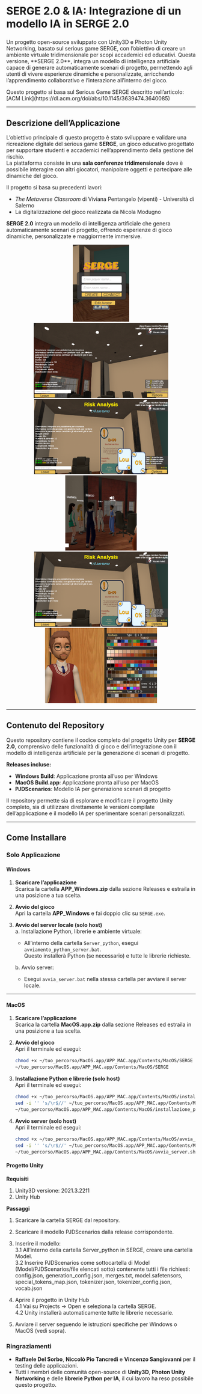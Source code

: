 <h1 align="left">SERGE 2.0 & IA: Integrazione di un modello IA in SERGE 2.0</h1>

<h3 align="left"></h3>
<p align="left">
Un progetto open-source sviluppato con Unity3D e Photon Unity Networking, basato sul serious game SERGE, con l’obiettivo di creare un ambiente virtuale tridimensionale per scopi accademici ed educativi.  
Questa versione, **SERGE 2.0**, integra un modello di intelligenza artificiale capace di generare automaticamente scenari di progetto, permettendo agli utenti di vivere esperienze dinamiche e personalizzate, arricchendo l’apprendimento collaborativo e l’interazione all’interno del gioco.
</p>

<p align="left">
Questo progetto si basa sul Serious Game SERGE descritto nell’articolo: [ACM Link](https://dl.acm.org/doi/abs/10.1145/3639474.3640085)
</p>

<!-- <p align="center"><img src="blobs/presentation_pic.jpg?raw=true" width="800" heigth="600"></p> -->

---

## Descrizione dell’Applicazione
L’obiettivo principale di questo progetto è stato sviluppare e validare una ricreazione digitale del serious game **SERGE**, un gioco educativo progettato per supportare studenti e accademici nell’apprendimento della gestione del rischio.  
La piattaforma consiste in una **sala conferenze tridimensionale** dove è possibile interagire con altri giocatori, manipolare oggetti e partecipare alle dinamiche del gioco.  

Il progetto si basa su precedenti lavori:  
- *The Metaverse Classroom* di Viviana Pentangelo (vipenti) - Università di Salerno  
- La digitalizzazione del gioco realizzata da Nicola Modugno  

**SERGE 2.0** integra un modello di intelligenza artificiale che genera automaticamente scenari di progetto, offrendo esperienze di gioco dinamiche, personalizzate e maggiormente immersive.

<div align="center">
  <img src="blobs/stripe1.JPG" width="150"/>
  <img src="blobs/serge1.png" height="200"/>
  <img src="blobs/serge2.png" height="200"/>
  <br>
  <img src="blobs/stripe3.png" height="200"/>
  <img src="blobs/serge2.png" height="200"/>
  <img src="blobs/stripe2.JPG" height="200"/>
</div>

---

## Contenuto del Repository
Questo repository contiene il codice completo del progetto Unity per **SERGE 2.0**, comprensivo delle funzionalità di gioco e dell’integrazione con il modello di intelligenza artificiale per la generazione di scenari di progetto.

**Releases incluse:**
- **Windows Build**: Applicazione pronta all’uso per Windows  
- **MacOS Build.app**: Applicazione pronta all’uso per MacOS  
- **PJDScenarios**: Modello IA per generazione scenari di progetto  

Il repository permette sia di esplorare e modificare il progetto Unity completo, sia di utilizzare direttamente le versioni compilate dell’applicazione e il modello IA per sperimentare scenari personalizzati.

---

## Come Installare

### Solo Applicazione

#### Windows
1. **Scaricare l’applicazione**  
   Scarica la cartella **APP_Windows.zip** dalla sezione Releases e estraila in una posizione a tua scelta.  

2. **Avvio del gioco**  
   Apri la cartella **APP_Windows** e fai doppio clic su `SERGE.exe`.

3. **Avvio del server locale (solo host)**  
   a. Installazione Python, librerie e ambiente virtuale:  
   - All’interno della cartella `Server_python`, esegui `avviamento_python_server.bat`.  
     Questo installerà Python (se necessario) e tutte le librerie richieste.  

   b. Avvio server:  
   - Esegui `avvia_server.bat` nella stessa cartella per avviare il server locale.

---

#### MacOS
1. **Scaricare l’applicazione**  
   Scarica la cartella **MacOS.app.zip** dalla sezione Releases ed estraila in una posizione a tua scelta.  

2. **Avvio del gioco**  
   Apri il terminale ed esegui:  
   ```bash
   chmod +x ~/tuo_percorso/MacOS.app/APP_MAC.app/Contents/MacOS/SERGE
   ~/tuo_percorso/MacOS.app/APP_MAC.app/Contents/MacOS/SERGE

3. **Installazione Python e librerie (solo host)**  
   Apri il terminale ed esegui:  
   ```bash
   chmod +x ~/tuo_percorso/MacOS.app/APP_MAC.app/Contents/MacOS/installazione_python_server.sh
   sed -i '' 's/\r$//' ~/tuo_percorso/MacOS.app/APP_MAC.app/Contents/MacOS/installazione_python_server.sh
   ~/tuo_percorso/MacOS.app/APP_MAC.app/Contents/MacOS/installazione_python_server.sh

4. **Avvio server (solo host)**
   <br>Apri il terminale ed esegui:
   ```bash
   chmod +x ~/tuo_percorso/MacOS.app/APP_MAC.app/Contents/MacOS/avvia_server.sh
   sed -i '' 's/\r$//' ~/tuo_percorso/MacOS.app/APP_MAC.app/Contents/MacOS/avvia_server.sh
   ~/tuo_percorso/MacOS.app/APP_MAC.app/Contents/MacOS/avvia_server.sh

#### Progetto Unity
**Requisiti**
   1. Unity3D versione: 2021.3.22f1
   2. Unity Hub

**Passaggi**
   1. Scaricare la cartella SERGE dal repository.

   2. Scaricare il modello PJDScenarios dalla release corrispondente.

   3. Inserire il modello:
      <br>3.1 All’interno della cartella Server_python in SERGE, creare una cartella Model.
      <br>3.2 Inserire PJDScenarios come sottocartella di Model (Model/PJDScenarios/file elencati sotto) contenente tutti i file richiesti:
              config.json, generation_config.json, merges.txt, model.safetensors, special_tokens_map.json, tokenizer.json, tokenizer_config.json, vocab.json

   4. Aprire il progetto in Unity Hub
      <br>4.1 Vai su Projects → Open e seleziona la cartella SERGE.
      <br>4.2 Unity installerà automaticamente tutte le librerie necessarie.

   5. Avviare il server seguendo le istruzioni specifiche per Windows o MacOS (vedi sopra).

### Ringraziamenti
   - **Raffaele Del Sorbo**, **Niccolò Pio Tancredi** e **Vincenzo Sangiovanni** per il testing delle applicazioni.
   - Tutti i membri delle comunità open-source di **Unity3D**, **Photon Unity Networking** e delle **librerie Python per IA**, il cui lavoro ha reso possibile          questo progetto.

